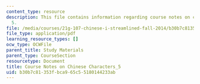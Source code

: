 ```yaml
---
content_type: resource
description: This file contains information regarding course notes on chines characters
  5.
file: /media/courses/21g-107-chinese-i-streamlined-fall-2014/b30b7c81353fbca965c55180144233ab_MIT21G_107F14_CourseNote_5.pdf
file_type: application/pdf
learning_resource_types: []
ocw_type: OCWFile
parent_title: Study Materials
parent_type: CourseSection
resourcetype: Document
title: Course Notes on Chinese Characters_5
uid: b30b7c81-353f-bca9-65c5-5180144233ab
---
```


